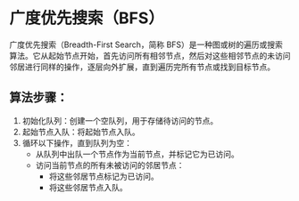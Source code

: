 # 广度优先搜索（BFS）

广度优先搜索（Breadth-First Search，简称 BFS）是一种图或树的遍历或搜索算法。它从起始节点开始，首先访问所有相邻节点，然后对这些相邻节点的未访问邻居进行同样的操作，逐层向外扩展，直到遍历完所有节点或找到目标节点。

## 算法步骤：

1. 初始化队列：创建一个空队列，用于存储待访问的节点。
2. 起始节点入队：将起始节点入队。
3. 循环以下操作，直到队列为空：
    - 从队列中出队一个节点作为当前节点，并标记它为已访问。
    - 访问当前节点的所有未被访问的邻居节点：
        - 将这些邻居节点标记为已访问。
        - 将这些邻居节点入队。
